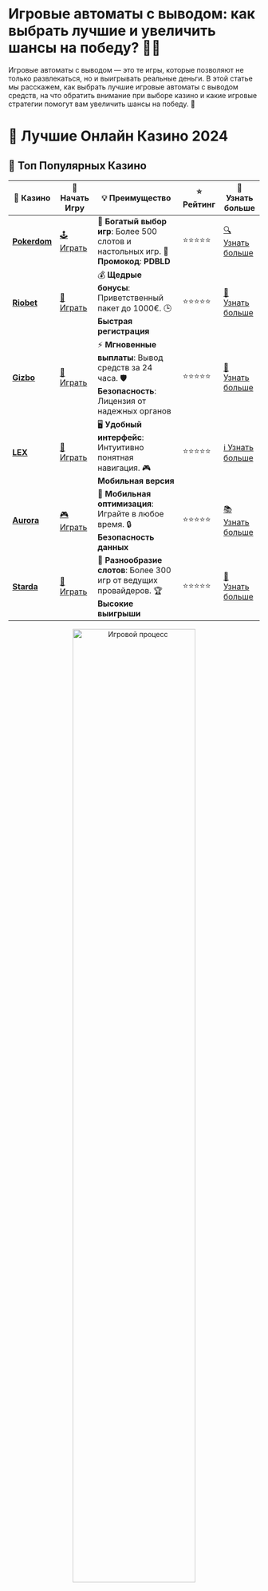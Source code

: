 # **Игровые автоматы с выводом: как выбрать лучшие и увеличить шансы на победу? 🎰💸**

Игровые автоматы с выводом — это те игры, которые позволяют не только развлекаться, но и выигрывать реальные деньги. В этой статье мы расскажем, как выбрать лучшие игровые автоматы с выводом средств, на что обратить внимание при выборе казино и какие игровые стратегии помогут вам увеличить шансы на победу. 🚀

# 🎰 Лучшие Онлайн Казино 2024

## 🌟 Топ Популярных Казино

| 🎲 **Казино** | 🔗 **Начать Игру** | 💡 **Преимущество** | ⭐ **Рейтинг** | 🔗 **Узнать больше** |
|--------------|---------------------|---------------------|----------------|----------------------|
| [**Pokerdom**](https://brandplay.link/4k77v2yx) | [🕹️ Играть](https://brandplay.link/4k77v2yx) | 🎉 **Богатый выбор игр**: Более 500 слотов и настольных игр. 🎁 **Промокод**: **PDBLD** | ⭐⭐⭐⭐⭐ | [🔍 Узнать больше](https://brandplay.link/4k77v2yx) |
| [**Riobet**](https://brandplay.link/7xBLTPyj) | [🎰 Играть](https://brandplay.link/7xBLTPyj) | 💰 **Щедрые бонусы**: Приветственный пакет до 1000€. 🕒 **Быстрая регистрация** | ⭐⭐⭐⭐⭐ | [📖 Узнать больше](https://brandplay.link/7xBLTPyj) |
| [**Gizbo**](https://brandplay.link/bprXw4YV) | [🎲 Играть](https://brandplay.link/bprXw4YV) | ⚡ **Мгновенные выплаты**: Вывод средств за 24 часа. 🛡️ **Безопасность**: Лицензия от надежных органов | ⭐⭐⭐⭐⭐ | [📝 Узнать больше](https://brandplay.link/bprXw4YV) |
| [**LEX**](https://brandplay.link/zW4hdDFV) | [🤑 Играть](https://brandplay.link/zW4hdDFV) | 🖥️ **Удобный интерфейс**: Интуитивно понятная навигация. 🎮 **Мобильная версия** | ⭐⭐⭐⭐⭐ | [ℹ️ Узнать больше](https://brandplay.link/zW4hdDFV) |
| [**Aurora**](https://10trafic-stat2.com/click/668546556bcc6313411604bd/6766/13032/subaccount) | [🎮 Играть](https://10trafic-stat2.com/click/668546556bcc6313411604bd/6766/13032/subaccount) | 📱 **Мобильная оптимизация**: Играйте в любое время. 🔒 **Безопасность данных** | ⭐⭐⭐⭐⭐ | [📚 Узнать больше](https://10trafic-stat2.com/click/668546556bcc6313411604bd/6766/13032/subaccount) |
| [**Starda**](https://brandplay.link/fB7xwRFL) | [🎯 Играть](https://brandplay.link/fB7xwRFL) | 🎰 **Разнообразие слотов**: Более 300 игр от ведущих провайдеров. 🏆 **Высокие выигрыши** | ⭐⭐⭐⭐⭐ | [🔎 Узнать больше](https://brandplay.link/fB7xwRFL) |

<div align="center">
    <img src="https://i.pinimg.com/originals/87/9e/b9/879eb9354dd0699582408b68f2e253b2.gif" alt="Игровой процесс" width="70%">
</div>

## 💎 Лучшие Бонусы и Акции

| 🎲 **Казино** | 🔗 **Начать Игру** | 💡 **Преимущество** | ⭐ **Рейтинг** | 🔗 **Узнать больше** |
|--------------|---------------------|---------------------|----------------|----------------------|
| [**Kometa**](https://brandplay.link/8ZymQJV8) | [🎰 Играть](https://brandplay.link/8ZymQJV8) | 🎁 **Эксклюзивные бонусы**: Регулярные акции и промо. 🔄 **Программы лояльности** | ⭐⭐⭐⭐☆ | [🔍 Узнать больше](https://brandplay.link/8ZymQJV8) |
| [**R7**](https://brandplay.link/bMd3Yjsw) | [🕹️ Играть](https://brandplay.link/bMd3Yjsw) | 🕒 **Круглосуточная поддержка**: Всегда на связи. 💸 **Высокие лимиты** | ⭐⭐⭐⭐☆ | [📖 Узнать больше](https://brandplay.link/bMd3Yjsw) |
| [**7K**](https://brandplay.link/BvQyFShp) | [🎲 Играть](https://brandplay.link/BvQyFShp) | 🌟 **Эксклюзивные бонусы**: Только для VIP игроков. 🎉 **Сезонные акции** | ⭐⭐⭐⭐☆ | [📝 Узнать больше](https://brandplay.link/BvQyFShp) |
| [**Kent**](https://brandplay.link/Fv2WP3js) | [🤑 Играть](https://brandplay.link/Fv2WP3js) | 📈 **Высокий RTP**: Более 98%. 💼 **Профессиональная поддержка** | ⭐⭐⭐⭐☆ | [ℹ️ Узнать больше](https://brandplay.link/Fv2WP3js) |
| [**1Xslots**](https://brandplay.link/hSB1khtr) | [🎮 Играть](https://brandplay.link/hSB1khtr) | 🎉 **Множество акций**: Еженедельные бонусы и турниры. 🛡️ **Безопасность** | ⭐⭐⭐⭐☆ | [📚 Узнать больше](https://brandplay.link/hSB1khtr) |
| [**Gama**](https://brandplay.link/j6NMKsDz) | [🎯 Играть](https://brandplay.link/j6NMKsDz) | 🔍 **Интуитивный интерфейс**: Легкость использования. 🏅 **Престижные турниры** | ⭐⭐⭐⭐☆ | [🔎 Узнать больше](https://brandplay.link/j6NMKsDz) |

<div align="center">
    <img src="https://i.pinimg.com/originals/87/9e/b9/879eb9354dd0699582408b68f2e253b2.gif" alt="Игровой процесс" width="70%">
</div>

## 🚀 Быстрые Выигрыши и Поддержка

| 🎲 **Казино** | 🔗 **Начать Игру** | 💡 **Преимущество** | ⭐ **Рейтинг** | 🔗 **Узнать больше** |
|--------------|---------------------|---------------------|----------------|----------------------|
| [**Onion**](https://brandplay.link/zBGRVpQ9) | [🎰 Играть](https://brandplay.link/zBGRVpQ9) | 🤑 **Низкие ставки**: Идеально для начинающих. 🔄 **Быстрые выводы** | ⭐⭐⭐⭐☆ | [🔍 Узнать больше](https://brandplay.link/zBGRVpQ9) |
| [**Чемпион**](https://temon-gter.cfd/go/lRq?p80412p304504pcc44t17455) | [🕹️ Играть](https://temon-gter.cfd/go/lRq?p80412p304504pcc44t17455) | 🏅 **Лояльная программа**: Награды за активность. 🎁 **Ежемесячные бонусы** | ⭐⭐⭐⭐☆ | [📖 Узнать больше](https://temon-gter.cfd/go/lRq?p80412p304504pcc44t17455) |
| [**Vavada**](https://vavadapartner.pro/?promo=ea5c9275-6854-4505-94fc-95ab18221945-linkb2) | [🎲 Играть](https://vavadapartner.pro/?promo=ea5c9275-6854-4505-94fc-95ab18221945-linkb2) | 🚀 **Быстрая регистрация**: Начните играть мгновенно. 🔐 **Безопасные транзакции** | ⭐⭐⭐⭐☆ | [📝 Узнать больше](https://vavadapartner.pro/?promo=ea5c9275-6854-4505-94fc-95ab18221945-linkb2) |
| [**Friends**](https://gofriends.kim/linkb2) | [🤑 Играть](https://gofriends.kim/linkb2) | 🤝 **Социальные игры**: Играйте с друзьями. 🌐 **Мультиплатформенность** | ⭐⭐⭐⭐☆ | [ℹ️ Узнать больше](https://gofriends.kim/linkb2) |
| [**1WIN**](https://brandplay.link/smXVpBbG) | [🎮 Играть](https://brandplay.link/smXVpBbG) | 🏆 **Спортивные ставки**: Широкий выбор видов спорта. 💵 **Высокие коэффициенты** | ⭐⭐⭐⭐☆ | [📚 Узнать больше](https://brandplay.link/smXVpBbG) |
| [**Drip**](https://drp-ircp01.com/c07e6a3db) | [🎯 Играть](https://drp-ircp01.com/c07e6a3db) | 🌐 **Инновационные игры**: Новейшие игровые технологии. 🛡️ **Высокая безопасность** | ⭐⭐⭐⭐☆ | [🔎 Узнать больше](https://drp-ircp01.com/c07e6a3db) |
| [**JoyCasino**](https://rpc30.call2me.pro/?/ru/registration?apkpop=0&partner=p24970p3291217pc98f) | [🎰 Играть](https://rpc30.call2me.pro/?/ru/registration?apkpop=0&partner=p24970p3291217pc98f) | 🎁 **Приятные бонусы**: Ежедневные акции и подарки. 🕹️ **Разнообразие игр** | ⭐⭐⭐⭐☆ | [🔍 Узнать больше](https://rpc30.call2me.pro/?/ru/registration?apkpop=0&partner=p24970p3291217pc98f) |

<div align="center">
    <img src="https://i.pinimg.com/originals/87/9e/b9/879eb9354dd0699582408b68f2e253b2.gif" alt="Игровой процесс" width="70%">
</div>
---

✨ **Выбирайте лучшее казино для себя и наслаждайтесь игрой! Удачи!** ✨
![Игровые автоматы с выводом](https://i.pinimg.com/originals/a9/29/6e/a9296ea1cf6a7c20a985e593451f0323.png)

## Почему стоит играть в **игровые автоматы с выводом**? 💸

**Игровые автоматы с выводом** позволяют вам не только наслаждаться азартом и захватывающим процессом игры, но и получать реальные деньги на свой счет. Эти игры предлагают игрокам шанс выиграть крупные суммы, которые можно вывести на банковскую карту или электронный кошелек.

### Преимущества игры в **игровые автоматы с выводом** 🎮

1. **Реальные выигрыши** 🏆  
   В отличие от демо-игр, **игровые автоматы с выводом** позволяют вам выигрывать реальные деньги. Эти игры предоставляют шанс на крупные выигрыши, особенно если вы играете в слоты с прогрессивными джекпотами.

2. **Доступность и удобство** 🏠  
   Вы можете играть в **игровые автоматы с выводом** в любое время и в любом месте, имея доступ к интернету. Мобильные версии слотов позволяют играть в них на ходу, когда угодно.

3. **Широкий выбор слотов** 🎰  
   В онлайн-казино представлен огромный выбор слотов на деньги. Вы можете выбрать игровые автоматы с различными темами, бонусными функциями и большими выплатами.

4. **Бонусы и акции** 🎁  
   Онлайн-казино часто предлагают бонусы за регистрацию, фриспины или бонусы на депозиты, которые могут существенно увеличить ваши шансы на победу и позволят играть дольше.

## Как выбрать лучшие **игровые автоматы с выводом**? 🧐

### 1. **Проверьте лицензию казино** 🏅

Перед тем как начать играть на реальные деньги, убедитесь, что выбранное вами казино имеет лицензию. Лицензированные онлайн-казино предлагают честные игры и защищают ваши финансовые транзакции.

### 2. **Игры с высоким RTP** 📊

Выбирайте игровые автоматы с высоким RTP (Return to Player). RTP — это процент от ставок игроков, который возвращается в виде выигрышей. Чем выше RTP, тем больше шансов на победу.

### 3. **Джекпоты и бонусные раунды** 💰

Некоторые игровые автоматы предлагают прогрессивные джекпоты, которые могут вырасти до огромных сумм. Играть в такие слоты дает шанс на крупный выигрыш. Также обратите внимание на слоты с бонусными раундами, которые увеличивают ваши шансы на дополнительные выплаты.

### 4. **Методы вывода средств** 💳

Проверьте, какие методы вывода средств предлагает выбранное вами казино. Лучшие казино поддерживают быстрые и безопасные методы, такие как банковские карты, электронные кошельки, криптовалюты и другие популярные способы.

## Как начать играть в **игровые автоматы с выводом**? 🎯

### 1. **Регистрация в казино** 🏠

Первым шагом является регистрация в онлайн-казино. Процесс регистрации обычно занимает несколько минут. Вам нужно указать свои личные данные и выбрать удобный метод пополнения счета.

### 2. **Пополнение счета** 💳

После регистрации пополните свой счет удобным способом. Онлайн-казино обычно предлагают несколько способов оплаты, включая банковские карты, электронные кошельки и даже криптовалюты.

### 3. **Выбор игрового автомата** 🎰

После пополнения счета выберите игровой автомат с выводом, который вам нравится. Не забудьте обратить внимание на RTP, бонусы и возможности джекпотов.

### 4. **Использование бонусов** 🎁

Не упустите шанс использовать бонусы, которые казино предоставляет новым игрокам. Бонусы могут существенно увеличить ваш банкролл и позволят играть дольше.

## Советы по игре в **игровые автоматы с выводом** 📝

### 1. **Контролируйте свои ставки** 💰

Не забывайте устанавливать лимиты на свои ставки и депозиты. Это поможет избежать больших потерь и сохранить удовольствие от игры.

### 2. **Пробуйте демо-режим** 🎮

Если вы не уверены в своих силах, начните с демо-режима. Это позволит вам познакомиться с игрой, не рискуя своими деньгами.

### 3. **Выбирайте слоты с прогрессивными джекпотами** 💸

Слоты с прогрессивными джекпотами предлагают шанс выиграть огромные суммы. Если вы хотите испытать удачу, выбирайте такие слоты, но не забывайте, что они часто требуют больших ставок.

### 4. **Играйте в игры с бонусными раундами** 🎉

Слоты с бонусными раундами и фриспинами могут дать вам дополнительные шансы на выигрыш. Выбирайте такие игры для увеличения шансов на успех.

## Заключение: почему стоит играть в **игровые автоматы с выводом**? 🎰💸

**Игровые автоматы с выводом** — это отличная возможность для тех, кто хочет не только развлечься, но и заработать реальные деньги. Выбирая лицензированные казино с качественными слотами, внимательно следя за RTP и бонусными предложениями, вы сможете значительно повысить свои шансы на крупные выигрыши. Играйте с удовольствием и пусть удача будет на вашей стороне! 🍀
